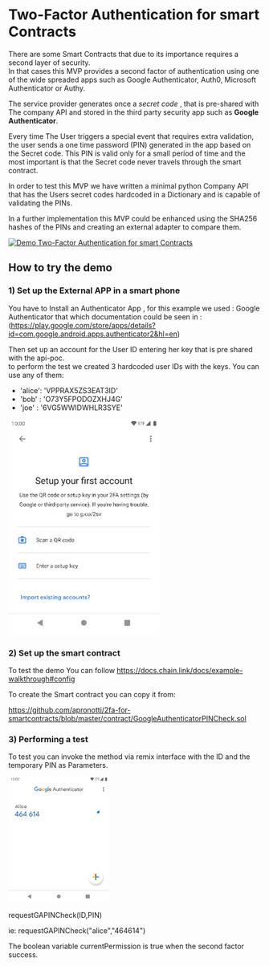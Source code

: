 
# Two-Factor Authentication for smart Contracts

There are some Smart Contracts that due to its importance requires a second layer of security.   
In that cases this MVP provides a second factor of authentication using one of the wide spreaded apps such as Google Authenticator, Auth0, Microsoft Authenticator or Authy.

The service provider generates once a *secret code* , that is pre-shared with The company API and stored in the third party security app such as **Google Authenticator**. 

Every time The User triggers a special event that requires extra validation, the user sends a one time password (PIN) generated in the app based on the Secret code. This PIN is valid only for a small period of time and the most important is that the Secret code never travels through the smart contract. 

In order to test this MVP we have written a minimal python Company API that has the Users secret codes hardcoded in a Dictionary and is capable of validating the PINs.

In a further implementation this MVP could be enhanced using the SHA256 hashes of the PINs and creating an external adapter to compare them.  
          
[![Demo Two-Factor Authentication for smart Contracts](https://img.youtube.com/vi/jyr_Zvz585A/0.jpg)](https://youtu.be/jyr_Zvz585A "Demo Two-Factor Authentication for smart Contracts")

## How to try the demo

### 1) Set up the External APP in a smart phone

You have to Install an Authenticator App , for this example we used : Google Authenticator  that which documentation could be seen in : (https://play.google.com/store/apps/details?id=com.google.android.apps.authenticator2&hl=en)

Then set up an account for the User ID entering her key that is pre shared with the api-poc.  
to perform the test we created 3 hardcoded user IDs with the keys. You can use any of them: 

* 'alice': 'VPPRAX5ZS3EAT3ID'
* 'bob'  : 'O73Y5FPODOZXHJ4G'
* 'joe'  : '6VG5WWIDWHLR3SYE'


![GitHub Logo](/docs/img/load-qr-sc-screenshot.jpeg)

### 2) Set up the smart contract

To test the demo You can follow 
https://docs.chain.link/docs/example-walkthrough#config

To create the Smart contract you can copy it from: 

https://github.com/apronotti/2fa-for-smartcontracts/blob/master/contract/GoogleAuthenticatorPINCheck.sol

### 3) Performing a test 

To test you can invoke the method via remix interface with the ID and the temporary PIN as Parameters. 

![GitHub Logo](/docs/img/ga-pin-gen-screenshot.jpeg)

requestGAPINCheck(ID,PIN)

ie: requestGAPINCheck("alice","464614")

The boolean variable currentPermission is true when the second factor success. 




